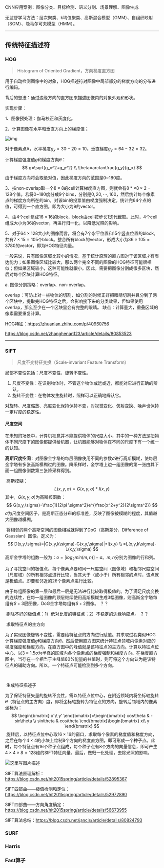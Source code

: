 CNN应用案例：图像分类、目标检测、语义分割、场景理解、图像生成



无监督学习方法：层次聚类、k均值聚类、高斯混合模型（GMM）、自组织映射（SOM）、隐马尔可夫模型（HMM）。

____

## 传统特征描述符

### HOG

> Histogram of Oriented Gradient，方向梯度直方图

用于自动检测图像中的对象，HOG描述符对图像中局部部分的梯度方向的分布进行编码。

背后的想法：通过边缘方向的直方图来描述图像内的对象外观和形状。



实现步骤：

1、图像预处理：伽马校正和灰度化。

2、计算图像在水平和垂直方向上的梯度值；

![img](https://pic1.zhimg.com/80/v2-1d866ca3e02c8288b17c9b714f71f5f0_hd.jpg)

对于像素点A，水平梯度$g_x=30-20=10$，垂直梯度$g_y=64-32=32$。

计算梯度强度值$g$和梯度方向$\theta$：
$$
g=\sqrt{g_x^2+g_y^2} \\
\theta=arctan\frac{g_y}{g_x}
$$

由于梯度方向将会取绝对值，因此梯度方向的范围是0~180度。

3、按non-overlap取一个$8\times 8$的cell计算梯度直方图，则就会有$8*\times 8\times 2=128$个值。若将0~180度分成9个bins，分别是$0,20,\cdots,160$，然后统计每个像素点的梯度方向所在的bin，对该bin的投票值由梯度强制决定。统计完64个点的值，可得到一个直方图，即为大小为9的vector。

4、由4个cell组成$16\times 16$的block，block由cell按步长1迭代截取。此时，4个cell组成大小为36的vector，再进行归一化，以降低光照的影响。

5、对于$64\times 128$大小的图像而言，将会有7个水平位置和15个竖直位置的block，共有$7\times 15=105$个block。整合所有block的vector，形成大小为$36\times 105=3780$的vector，即为HOG特征向量。



一般来说，只有图像区域比较小的情况，基于统计原理的直方图对于该区域才有表达能力；如果图像区域比较大，那么两个完全不同的图像的HOG特征可能很相似；但如果区域较小，这种可能性就很小。因此，需要把图像分割成很多区块，然后对每个区块计算HOG特征。

a. 图像分割策略：overlap、non-overlap。

​		overlap：可防止对一些物体的切割，如分割的时候正好把眼睛切割并且分到了两个区块中，提取完HOG特征之后，会影响接下来的分类效果，但如果使用overlap，那么至少在一个区块里会有完整的眼睛。	缺点：计算量大，重叠区域的像素需要重复计算。





HOG特征：https://zhuanlan.zhihu.com/p/40960756

https://blog.csdn.net/zhanghenan123/article/details/80853523

______

### SIFT

> 尺度不变特征变换（Scale-invariant Feature Transform）

局部不变性包括：尺度不变性、旋转不变性。

1. 尺度不变性：在识别物体时，不管这个物体或远或近，都能对它进行正确的辨认。
2. 旋转不变性：在物体发生旋转时，照样可以正确地辨认它。



​	对旋转、尺度缩放、亮度变化保持保持不变，对视觉变化、仿射变换、噪声也保持一定程度的稳定性。



#### 尺度空间

​	在未知的场景中，计算机视觉并不能提供物体的尺度大小，其中的一种方法是把物体不同尺度下的图像都提供给机器，让机器能够对物体在不同的尺度下有一个统一的认知。

​	**高斯尺度空间**：对图像金字塔的每层图像使用不同的参数$\sigma$进行高斯模糊，使每层金字塔有多张高斯模糊过的图像。降采样时，金字塔上边一组图像的第一张由其下面一组图像倒数第三张降采样得到。

​	高斯模糊：
$$
L(x,y,\sigma)=G(x, y,\sigma)*I(x,y)
$$
其中，$G(x,y,\sigma)$为高斯核函数：
$$
G(x,y,\sigma)=\frac{1}{2\pi \sigma^2}e^{\frac{x^2+y^2}{2\sigma^2}}
$$
$\sigma$为尺度空间因子，是高斯正态分布的标准差，反映了图像被模糊的程度，其值越大图像越模糊。

​	将相邻的两个高斯空间的图像相减就得到了DoG（高斯差分，Difference of Gaussian）图像。定义为：
$$
D(x,y,\sigma)=|G(x,y,k\sigma)-G(x,y,\sigma)|*I(x,y) \\
=L(x,y,k\sigma)-L(x,y,\sigma)
$$
高斯金字塔的组数一般为：$o=[log_2min(m,n)] -a$。$m, n$分别为图像的行和列。



​	为了寻找空间的极值点，每个像素点要和同一尺度空间（图像域）和相邻尺度空间（尺度域）的所有相邻点进行比较，当其大于（或小于）所有相邻的点时，该点就是极值点。即要和邻近的26个像素点进行比较。

​	由于每组图像的第一层和最后一层是无法进行比较取得极值的。为了满足尺度变换的连续性，在每一组图像的顶层继续使用高斯模糊生成3幅图像，则高斯金字塔每组有$S+3$层图像，DoG金字塔每组有$S+2$图像。 ？？



​	剔除不好的极值点：1）低对比度的特征点；2）不稳定的边缘响应点。 ？？



​	求取特征点的主方向

​	为了实现图像旋转不变性，需要给特征点的方向进行赋值。其求取过程类似HOG计算梯度强度值$g$和梯度方向$\theta$。然后使用直方图来统计特征点领域内像素对应的梯度强度和梯度方向，在直方图中的峰值就是该特征点的主方向。计算以特征点位中心、以$3\times 1.5\sigma$为半径的区域内各个像素点的梯度强制和梯度方向。在梯度直方图中，当存在一个相当于主峰值80%能量的柱值时，则可将这个方向认为是该特征点的辅助方向。所以，一个特征点可能检测到多个方向。

​	

​	生成特征描述子

​	为了保证特征矢量的旋转不变性，需以特征点位中心，在附近领域内将坐标轴旋转$\theta$（特征点的主方向）度，即将坐标轴旋转为特征点的方向，旋转后领域内的像素坐标为：
$$
\begin{bmatrix}
x'\\ 
y'
\end{bmatrix}=\begin{bmatrix}
cos\theta & -sin\theta \\ 
sin\theta & cos\theta
\end{bmatrix}\begin{bmatrix}
x\\ 
y
\end{bmatrix}
$$
​	旋转后，以特征点位中心取$16\times 16$的窗口，求取每个像素的梯度值和梯度方向，之后在每个$4\times 4$的小块上绘制8个方向的梯度直方图，即可形成一个种子点。此时，每个特征点有16个种子点组成，每个种子点有8个方向的向量信息，即可产生$4\times 4\times 8=128$维的SIFT特征向量。最后，做归一化处理，去除光照的影响。

![这里写图片描述](https://img-blog.csdn.net/20180808163031626?watermark/2/text/aHR0cHM6Ly9ibG9nLmNzZG4ubmV0L1Nha3VyYTU1/font/5a6L5L2T/fontsize/400/fill/I0JBQkFCMA==/dissolve/70)





SIFT算法原理解析：https://blog.csdn.net/hit2015spring/article/details/52895367

SIFT四部曲——极值检测和定位：https://blog.csdn.net/hit2015spring/article/details/52972890

SIFT四部曲——方向角度确定：https://blog.csdn.net/hit2015spring/article/details/56673955

SIFT算法总结：https://blog.csdn.net/jancis/article/details/80824793



### SURF





### Harris





### Fast算子


